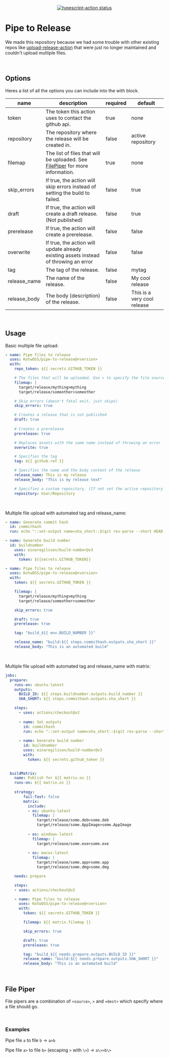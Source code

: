 <p align="center">
  <a href="https://github.com/actions/typescript-action/actions"><img alt="typescript-action status" src="https://github.com/actions/typescript-action/workflows/build-test/badge.svg"></a>
</p>

# Pipe to Release

We made this repository because we had some trouble with other existing repos like [upload-release-action](https://github.com/svenstaro/upload-release-action/blob/master/src/main.ts) that were just no longer maintained and couldn't upload multiple files.

<br>


## Options
Heres a list of all the options you can include into the with block.

| name         | description                                                                                 | required | default                     |
| ------------ | ------------------------------------------------------------------------------------------- | -------- | --------------------------- |
| token        | The token this action uses to contact the github api.                                       | true     | none                        |
| repository   | The repository where the release will be created in.                                        | false    | active repository           |
| filemap      | The list of files that will be uploaded. See <a href="#file-piper">FilePiper</a> for more information. | true     | none                        |
| skip_errors  | If true, the action will skip errors instead of setting the build to failed.                | false    | true                        |
| draft        | If true, the action will create a draft release. (Not published)                            | false    | true                        |
| prerelease   | If true, the action will create a prerelease.                                                | false    | false                       |
| overwrite    | If true, the action will update already existing assets instead of throwing an error        | false    | false                       |
| tag          | The tag of the release.                                                                     | false    | mytag                       |
| release_name | The name of the release.                                                                    | false    | My cool release             |
| release_body | The body (description) of the release.                                                      | false    | This is a very cool release |

<br>

## Usage
Basic multiple file upload:
```yaml
- name: Pipe files to release
  uses: KotwOSS/pipe-to-release@<version>
  with:
    repo_token: ${{ secrets.GITHUB_TOKEN }}

    # The files that will be uploaded. Use > to specify the file source and the asset name
    filemap: |
      target/release/mything>mything
      target/release/someother>someother

    # Skip errors (doesn't fatal exit, just skips)
    skip_errors: true

    # Creates a release that is not published
    draft: true
    
    # Creates a prerelease
    prerelease: true

    # Replaces assets with the same name instead of throwing an error
    overwrite: true

    # Specifies the tag
    tag: ${{ github.ref }}

    # Specifies the name and the body content of the release
    release_name: This is my release
    release_body: "This is my release text"

    # Specifies a custom repository. (If not set the active repository will be used)
    repository: User/Repository
```

<br>

Multiple file upload with automated tag and release_name:
```yaml
- name: Generate commit hash
  id: commithash
  run: echo "::set-output name=sha_short::$(git rev-parse --short HEAD)"

- name: Generate build number
  id: buildnumber
    uses: einaregilsson/build-number@v3 
    with:
      token: ${{secrets.GITHUB_TOKEN}}

- name: Pipe files to release
  uses: KotwOSS/pipe-to-release@<version>
  with:
    token: ${{ secrets.GITHUB_TOKEN }}

    filemap: |
      target/release/mything>mything
      target/release/someother>someother

    skip_errors: true

    draft: true
    prerelease: true

    tag: "build_${{ env.BUILD_NUMBER }}"

    release_name: "build:${{ steps.commithash.outputs.sha_short }}"
    release_body: "This is an automated build"
```

<br>

Multiple file upload with automated tag and release_name with matrix:
```yaml
jobs:
  prepare:
    runs-on: ubuntu-latest
    outputs:
      BUILD_ID: ${{ steps.buildnumber.outputs.build_number }}
      SHA_SHORT: ${{ steps.commithash.outputs.sha_short }}

    steps:
      - uses: actions/checkout@v2
      
      - name: Set outputs
        id: commithash
        run: echo "::set-output name=sha_short::$(git rev-parse --short HEAD)"
      
      - name: Generate build number
        id: buildnumber
        uses: einaregilsson/build-number@v3 
        with:
          token: ${{ secrets.github_token }}
          

  buildMatrix:
    name: Publish for ${{ matrix.os }}
    runs-on: ${{ matrix.os }}
  
    strategy:
        fail-fast: false
        matrix:
          include:
          - os: ubuntu-latest
            filemap: |
              target/release/some.deb>some.deb
              target/release/some.AppImage>some.AppImage
                         
          - os: windows-latest
            filemap: |
              target/release/some.exe>some.exe
            
          - os: macos-latest
            filemap: |
              target/release/some.app>some.app
              target/release/some.dmg>some.dmg

    needs: prepare

    steps:
    - uses: actions/checkout@v2

    - name: Pipe files to release
      uses: KotwOSS/pipe-to-release@<version>
      with:
        token: ${{ secrets.GITHUB_TOKEN }}

        filemap: ${{ matrix.filemap }}

        skip_errors: true

        draft: true
        prerelease: true

        tag: "build_${{ needs.prepare.outputs.BUILD_ID }}"
        release_name: "build:${{ needs.prepare.outputs.SHA_SHORT }}"
        release_body: "This is an automated build"
```


<br>

<a name="file-piper">

## File Piper

</a>

File pipers are a combination of `<source>`, `>` and `<dest>` which specify where a file should go.

<br>

### Examples

Pipe file `a` to file `b` -> `a>b` 

Pipe file `a>` to file `b>` (escaping `>` with `\>`) -> `a\>>b\>`
